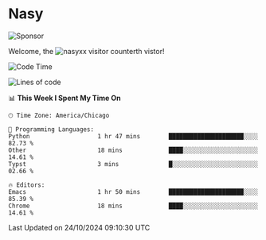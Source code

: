 # Nasy

<!--
<p align="center">
<img height="200" src="https://github-readme-stats.vercel.app/api?username=nasyxx&count_private=true&show_icons=true&theme=dracula&include_all_commits=true"/>
<img height="200" src="https://github-readme-stats.vercel.app/api/top-langs/?username=nasyxx&theme=dracula&hide=html,jupyter+notebook&count_private=true&show_icons=true"/>
</p>

  
----------------
-->

![Sponsor](https://img.shields.io/static/v1.svg?label=Sponsor&message=%E2%9D%A4&logo=GitHub&style=flat&color=pink)
 
Welcome, the ![nasyxx visitor counter](https://count.getloli.com/get/@nasyxx?theme=rule34)th vistor!
 
<!--START_SECTION:waka-->
![Code Time](http://img.shields.io/badge/Code%20Time-4%2C699%20hrs%2016%20mins-blue)

![Lines of code](https://img.shields.io/badge/From%20Hello%20World%20I%27ve%20Written-6.3%20million%20lines%20of%20code-blue)

📊 **This Week I Spent My Time On** 

```text
🕑︎ Time Zone: America/Chicago

💬 Programming Languages: 
Python                   1 hr 47 mins        █████████████████████░░░░   82.73 % 
Other                    18 mins             ████░░░░░░░░░░░░░░░░░░░░░   14.61 % 
Typst                    3 mins              █░░░░░░░░░░░░░░░░░░░░░░░░   02.66 % 

🔥 Editors: 
Emacs                    1 hr 50 mins        █████████████████████░░░░   85.39 % 
Chrome                   18 mins             ████░░░░░░░░░░░░░░░░░░░░░   14.61 % 
```


 Last Updated on 24/10/2024 09:10:30 UTC
<!--END_SECTION:waka-->

<!-- ![visitors](https://visitor-badge.laobi.icu/badge?page_id=nasyxx.nasyxx) -->
